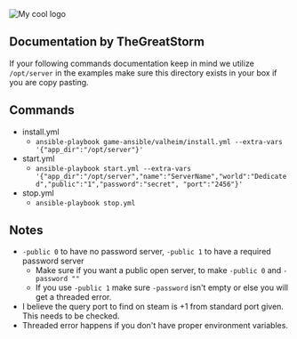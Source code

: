 <img src="https://i.ytimg.com/vi/4k54ppa7es4/maxresdefault.jpg" alt="My cool logo"/>

## Documentation by TheGreatStorm
If your following commands documentation keep in mind we utilize `/opt/server` in the examples make sure this directory exists in your box if you are copy pasting.

## Commands
* install.yml
  * `ansible-playbook game-ansible/valheim/install.yml --extra-vars '{"app_dir":"/opt/server"}'`
* start.yml
  * `ansible-playbook start.yml --extra-vars '{"app_dir":"/opt/server","name":"ServerName","world":"Dedicated","public":"1","password":"secret", "port":"2456"}'`
* stop.yml
  * `ansible-playbook stop.yml`

## Notes
* `-public 0` to have no password server, `-public 1` to have a required password server
  * Make sure if you want a public open server, to make `-public 0` and `-password ""`
  * If you use `-public 1` make sure `-password` isn't empty or else you will get a threaded error.
* I believe the query port to find on steam is +1 from standard port given. This needs to be checked.
* Threaded error happens if you don't have proper environment variables.
